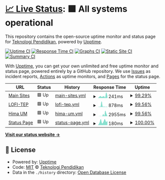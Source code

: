 # [📈 Live Status](https://status.sistem.teknologipendidikan.or.id): <!--live status--> **🟩 All systems operational**

This repository contains the open-source uptime monitor and status page for [Teknologi Pendidikan](https://teknologipendidikan.or.id), powered by [Upptime](https://github.com/upptime/upptime).

[![Uptime CI](https://github.com/teknologi-pendidikan/uptime-robot/workflows/Uptime%20CI/badge.svg)](https://github.com/teknologi-pendidikan/uptime-robot/actions?query=workflow%3A%22Uptime+CI%22)
[![Response Time CI](https://github.com/teknologi-pendidikan/uptime-robot/workflows/Response%20Time%20CI/badge.svg)](https://github.com/teknologi-pendidikan/uptime-robot/actions?query=workflow%3A%22Response+Time+CI%22)
[![Graphs CI](https://github.com/teknologi-pendidikan/uptime-robot/workflows/Graphs%20CI/badge.svg)](https://github.com/teknologi-pendidikan/uptime-robot/actions?query=workflow%3A%22Graphs+CI%22)
[![Static Site CI](https://github.com/teknologi-pendidikan/uptime-robot/workflows/Static%20Site%20CI/badge.svg)](https://github.com/teknologi-pendidikan/uptime-robot/actions?query=workflow%3A%22Static+Site+CI%22)
[![Summary CI](https://github.com/teknologi-pendidikan/uptime-robot/workflows/Summary%20CI/badge.svg)](https://github.com/teknologi-pendidikan/uptime-robot/actions?query=workflow%3A%22Summary+CI%22)

With [Upptime](https://upptime.js.org), you can get your own unlimited and free uptime monitor and status page, powered entirely by a GitHub repository. We use [Issues](https://github.com/teknologi-pendidikan/uptime-robot/issues) as incident reports, [Actions](https://github.com/teknologi-pendidikan/uptime-robot/actions) as uptime monitors, and [Pages](https://status.sistem.teknologipendidikan.or.id) for the status page.

<!--start: status pages-->
<!-- This summary is generated by Upptime (https://github.com/upptime/upptime) -->
<!-- Do not edit this manually, your changes will be overwritten -->
<!-- prettier-ignore -->
| URL | Status | History | Response Time | Uptime |
| --- | ------ | ------- | ------------- | ------ |
| <img alt="" src="https://favicons.githubusercontent.com/teknologipendidikan.or.id" height="13"> [Main Sites](https://teknologipendidikan.or.id) | 🟩 Up | [main-sites.yml](https://github.com/teknologi-pendidikan/uptime-robot/commits/HEAD/history/main-sites.yml) | <details><summary><img alt="Response time graph" src="./graphs/main-sites/response-time-week.png" height="20"> 241ms</summary><br><a href="https://status.sistem.teknologipendidikan.or.id/history/main-sites"><img alt="Response time 301" src="https://img.shields.io/endpoint?url=https%3A%2F%2Fraw.githubusercontent.com%2Fteknologi-pendidikan%2Fuptime-robot%2FHEAD%2Fapi%2Fmain-sites%2Fresponse-time.json"></a><br><a href="https://status.sistem.teknologipendidikan.or.id/history/main-sites"><img alt="24-hour response time 226" src="https://img.shields.io/endpoint?url=https%3A%2F%2Fraw.githubusercontent.com%2Fteknologi-pendidikan%2Fuptime-robot%2FHEAD%2Fapi%2Fmain-sites%2Fresponse-time-day.json"></a><br><a href="https://status.sistem.teknologipendidikan.or.id/history/main-sites"><img alt="7-day response time 241" src="https://img.shields.io/endpoint?url=https%3A%2F%2Fraw.githubusercontent.com%2Fteknologi-pendidikan%2Fuptime-robot%2FHEAD%2Fapi%2Fmain-sites%2Fresponse-time-week.json"></a><br><a href="https://status.sistem.teknologipendidikan.or.id/history/main-sites"><img alt="30-day response time 301" src="https://img.shields.io/endpoint?url=https%3A%2F%2Fraw.githubusercontent.com%2Fteknologi-pendidikan%2Fuptime-robot%2FHEAD%2Fapi%2Fmain-sites%2Fresponse-time-month.json"></a><br><a href="https://status.sistem.teknologipendidikan.or.id/history/main-sites"><img alt="1-year response time 301" src="https://img.shields.io/endpoint?url=https%3A%2F%2Fraw.githubusercontent.com%2Fteknologi-pendidikan%2Fuptime-robot%2FHEAD%2Fapi%2Fmain-sites%2Fresponse-time-year.json"></a></details> | <details><summary><a href="https://status.sistem.teknologipendidikan.or.id/history/main-sites">99.29%</a></summary><a href="https://status.sistem.teknologipendidikan.or.id/history/main-sites"><img alt="All-time uptime 99.57%" src="https://img.shields.io/endpoint?url=https%3A%2F%2Fraw.githubusercontent.com%2Fteknologi-pendidikan%2Fuptime-robot%2FHEAD%2Fapi%2Fmain-sites%2Fuptime.json"></a><br><a href="https://status.sistem.teknologipendidikan.or.id/history/main-sites"><img alt="24-hour uptime 98.14%" src="https://img.shields.io/endpoint?url=https%3A%2F%2Fraw.githubusercontent.com%2Fteknologi-pendidikan%2Fuptime-robot%2FHEAD%2Fapi%2Fmain-sites%2Fuptime-day.json"></a><br><a href="https://status.sistem.teknologipendidikan.or.id/history/main-sites"><img alt="7-day uptime 99.29%" src="https://img.shields.io/endpoint?url=https%3A%2F%2Fraw.githubusercontent.com%2Fteknologi-pendidikan%2Fuptime-robot%2FHEAD%2Fapi%2Fmain-sites%2Fuptime-week.json"></a><br><a href="https://status.sistem.teknologipendidikan.or.id/history/main-sites"><img alt="30-day uptime 99.57%" src="https://img.shields.io/endpoint?url=https%3A%2F%2Fraw.githubusercontent.com%2Fteknologi-pendidikan%2Fuptime-robot%2FHEAD%2Fapi%2Fmain-sites%2Fuptime-month.json"></a><br><a href="https://status.sistem.teknologipendidikan.or.id/history/main-sites"><img alt="1-year uptime 99.57%" src="https://img.shields.io/endpoint?url=https%3A%2F%2Fraw.githubusercontent.com%2Fteknologi-pendidikan%2Fuptime-robot%2FHEAD%2Fapi%2Fmain-sites%2Fuptime-year.json"></a></details>
| <img alt="" src="https://favicons.githubusercontent.com/lofi.um.teknologipendidikan.or.id" height="13"> [LOFI-TEP](https://lofi.um.teknologipendidikan.or.id) | 🟩 Up | [lofi-tep.yml](https://github.com/teknologi-pendidikan/uptime-robot/commits/HEAD/history/lofi-tep.yml) | <details><summary><img alt="Response time graph" src="./graphs/lofi-tep/response-time-week.png" height="20"> 878ms</summary><br><a href="https://status.sistem.teknologipendidikan.or.id/history/lofi-tep"><img alt="Response time 904" src="https://img.shields.io/endpoint?url=https%3A%2F%2Fraw.githubusercontent.com%2Fteknologi-pendidikan%2Fuptime-robot%2FHEAD%2Fapi%2Flofi-tep%2Fresponse-time.json"></a><br><a href="https://status.sistem.teknologipendidikan.or.id/history/lofi-tep"><img alt="24-hour response time 268" src="https://img.shields.io/endpoint?url=https%3A%2F%2Fraw.githubusercontent.com%2Fteknologi-pendidikan%2Fuptime-robot%2FHEAD%2Fapi%2Flofi-tep%2Fresponse-time-day.json"></a><br><a href="https://status.sistem.teknologipendidikan.or.id/history/lofi-tep"><img alt="7-day response time 878" src="https://img.shields.io/endpoint?url=https%3A%2F%2Fraw.githubusercontent.com%2Fteknologi-pendidikan%2Fuptime-robot%2FHEAD%2Fapi%2Flofi-tep%2Fresponse-time-week.json"></a><br><a href="https://status.sistem.teknologipendidikan.or.id/history/lofi-tep"><img alt="30-day response time 904" src="https://img.shields.io/endpoint?url=https%3A%2F%2Fraw.githubusercontent.com%2Fteknologi-pendidikan%2Fuptime-robot%2FHEAD%2Fapi%2Flofi-tep%2Fresponse-time-month.json"></a><br><a href="https://status.sistem.teknologipendidikan.or.id/history/lofi-tep"><img alt="1-year response time 904" src="https://img.shields.io/endpoint?url=https%3A%2F%2Fraw.githubusercontent.com%2Fteknologi-pendidikan%2Fuptime-robot%2FHEAD%2Fapi%2Flofi-tep%2Fresponse-time-year.json"></a></details> | <details><summary><a href="https://status.sistem.teknologipendidikan.or.id/history/lofi-tep">99.56%</a></summary><a href="https://status.sistem.teknologipendidikan.or.id/history/lofi-tep"><img alt="All-time uptime 99.73%" src="https://img.shields.io/endpoint?url=https%3A%2F%2Fraw.githubusercontent.com%2Fteknologi-pendidikan%2Fuptime-robot%2FHEAD%2Fapi%2Flofi-tep%2Fuptime.json"></a><br><a href="https://status.sistem.teknologipendidikan.or.id/history/lofi-tep"><img alt="24-hour uptime 100.00%" src="https://img.shields.io/endpoint?url=https%3A%2F%2Fraw.githubusercontent.com%2Fteknologi-pendidikan%2Fuptime-robot%2FHEAD%2Fapi%2Flofi-tep%2Fuptime-day.json"></a><br><a href="https://status.sistem.teknologipendidikan.or.id/history/lofi-tep"><img alt="7-day uptime 99.56%" src="https://img.shields.io/endpoint?url=https%3A%2F%2Fraw.githubusercontent.com%2Fteknologi-pendidikan%2Fuptime-robot%2FHEAD%2Fapi%2Flofi-tep%2Fuptime-week.json"></a><br><a href="https://status.sistem.teknologipendidikan.or.id/history/lofi-tep"><img alt="30-day uptime 99.73%" src="https://img.shields.io/endpoint?url=https%3A%2F%2Fraw.githubusercontent.com%2Fteknologi-pendidikan%2Fuptime-robot%2FHEAD%2Fapi%2Flofi-tep%2Fuptime-month.json"></a><br><a href="https://status.sistem.teknologipendidikan.or.id/history/lofi-tep"><img alt="1-year uptime 99.73%" src="https://img.shields.io/endpoint?url=https%3A%2F%2Fraw.githubusercontent.com%2Fteknologi-pendidikan%2Fuptime-robot%2FHEAD%2Fapi%2Flofi-tep%2Fuptime-year.json"></a></details>
| <img alt="" src="https://favicons.githubusercontent.com/hima.um.teknologipendidikan.or.id" height="13"> [Hima UM](https://hima.um.teknologipendidikan.or.id) | 🟩 Up | [hima-um.yml](https://github.com/teknologi-pendidikan/uptime-robot/commits/HEAD/history/hima-um.yml) | <details><summary><img alt="Response time graph" src="./graphs/hima-um/response-time-week.png" height="20"> 2955ms</summary><br><a href="https://status.sistem.teknologipendidikan.or.id/history/hima-um"><img alt="Response time 1733" src="https://img.shields.io/endpoint?url=https%3A%2F%2Fraw.githubusercontent.com%2Fteknologi-pendidikan%2Fuptime-robot%2FHEAD%2Fapi%2Fhima-um%2Fresponse-time.json"></a><br><a href="https://status.sistem.teknologipendidikan.or.id/history/hima-um"><img alt="24-hour response time 264" src="https://img.shields.io/endpoint?url=https%3A%2F%2Fraw.githubusercontent.com%2Fteknologi-pendidikan%2Fuptime-robot%2FHEAD%2Fapi%2Fhima-um%2Fresponse-time-day.json"></a><br><a href="https://status.sistem.teknologipendidikan.or.id/history/hima-um"><img alt="7-day response time 2955" src="https://img.shields.io/endpoint?url=https%3A%2F%2Fraw.githubusercontent.com%2Fteknologi-pendidikan%2Fuptime-robot%2FHEAD%2Fapi%2Fhima-um%2Fresponse-time-week.json"></a><br><a href="https://status.sistem.teknologipendidikan.or.id/history/hima-um"><img alt="30-day response time 1733" src="https://img.shields.io/endpoint?url=https%3A%2F%2Fraw.githubusercontent.com%2Fteknologi-pendidikan%2Fuptime-robot%2FHEAD%2Fapi%2Fhima-um%2Fresponse-time-month.json"></a><br><a href="https://status.sistem.teknologipendidikan.or.id/history/hima-um"><img alt="1-year response time 1733" src="https://img.shields.io/endpoint?url=https%3A%2F%2Fraw.githubusercontent.com%2Fteknologi-pendidikan%2Fuptime-robot%2FHEAD%2Fapi%2Fhima-um%2Fresponse-time-year.json"></a></details> | <details><summary><a href="https://status.sistem.teknologipendidikan.or.id/history/hima-um">99.56%</a></summary><a href="https://status.sistem.teknologipendidikan.or.id/history/hima-um"><img alt="All-time uptime 99.74%" src="https://img.shields.io/endpoint?url=https%3A%2F%2Fraw.githubusercontent.com%2Fteknologi-pendidikan%2Fuptime-robot%2FHEAD%2Fapi%2Fhima-um%2Fuptime.json"></a><br><a href="https://status.sistem.teknologipendidikan.or.id/history/hima-um"><img alt="24-hour uptime 100.00%" src="https://img.shields.io/endpoint?url=https%3A%2F%2Fraw.githubusercontent.com%2Fteknologi-pendidikan%2Fuptime-robot%2FHEAD%2Fapi%2Fhima-um%2Fuptime-day.json"></a><br><a href="https://status.sistem.teknologipendidikan.or.id/history/hima-um"><img alt="7-day uptime 99.56%" src="https://img.shields.io/endpoint?url=https%3A%2F%2Fraw.githubusercontent.com%2Fteknologi-pendidikan%2Fuptime-robot%2FHEAD%2Fapi%2Fhima-um%2Fuptime-week.json"></a><br><a href="https://status.sistem.teknologipendidikan.or.id/history/hima-um"><img alt="30-day uptime 99.74%" src="https://img.shields.io/endpoint?url=https%3A%2F%2Fraw.githubusercontent.com%2Fteknologi-pendidikan%2Fuptime-robot%2FHEAD%2Fapi%2Fhima-um%2Fuptime-month.json"></a><br><a href="https://status.sistem.teknologipendidikan.or.id/history/hima-um"><img alt="1-year uptime 99.74%" src="https://img.shields.io/endpoint?url=https%3A%2F%2Fraw.githubusercontent.com%2Fteknologi-pendidikan%2Fuptime-robot%2FHEAD%2Fapi%2Fhima-um%2Fuptime-year.json"></a></details>
| <img alt="" src="https://favicons.githubusercontent.com/teknologi-pendidikan.github.io" height="13"> [Status Page](https://teknologi-pendidikan.github.io/uptime-robot/) | 🟩 Up | [status-page.yml](https://github.com/teknologi-pendidikan/uptime-robot/commits/HEAD/history/status-page.yml) | <details><summary><img alt="Response time graph" src="./graphs/status-page/response-time-week.png" height="20"> 180ms</summary><br><a href="https://status.sistem.teknologipendidikan.or.id/history/status-page"><img alt="Response time 141" src="https://img.shields.io/endpoint?url=https%3A%2F%2Fraw.githubusercontent.com%2Fteknologi-pendidikan%2Fuptime-robot%2FHEAD%2Fapi%2Fstatus-page%2Fresponse-time.json"></a><br><a href="https://status.sistem.teknologipendidikan.or.id/history/status-page"><img alt="24-hour response time 193" src="https://img.shields.io/endpoint?url=https%3A%2F%2Fraw.githubusercontent.com%2Fteknologi-pendidikan%2Fuptime-robot%2FHEAD%2Fapi%2Fstatus-page%2Fresponse-time-day.json"></a><br><a href="https://status.sistem.teknologipendidikan.or.id/history/status-page"><img alt="7-day response time 180" src="https://img.shields.io/endpoint?url=https%3A%2F%2Fraw.githubusercontent.com%2Fteknologi-pendidikan%2Fuptime-robot%2FHEAD%2Fapi%2Fstatus-page%2Fresponse-time-week.json"></a><br><a href="https://status.sistem.teknologipendidikan.or.id/history/status-page"><img alt="30-day response time 141" src="https://img.shields.io/endpoint?url=https%3A%2F%2Fraw.githubusercontent.com%2Fteknologi-pendidikan%2Fuptime-robot%2FHEAD%2Fapi%2Fstatus-page%2Fresponse-time-month.json"></a><br><a href="https://status.sistem.teknologipendidikan.or.id/history/status-page"><img alt="1-year response time 141" src="https://img.shields.io/endpoint?url=https%3A%2F%2Fraw.githubusercontent.com%2Fteknologi-pendidikan%2Fuptime-robot%2FHEAD%2Fapi%2Fstatus-page%2Fresponse-time-year.json"></a></details> | <details><summary><a href="https://status.sistem.teknologipendidikan.or.id/history/status-page">100.00%</a></summary><a href="https://status.sistem.teknologipendidikan.or.id/history/status-page"><img alt="All-time uptime 100.00%" src="https://img.shields.io/endpoint?url=https%3A%2F%2Fraw.githubusercontent.com%2Fteknologi-pendidikan%2Fuptime-robot%2FHEAD%2Fapi%2Fstatus-page%2Fuptime.json"></a><br><a href="https://status.sistem.teknologipendidikan.or.id/history/status-page"><img alt="24-hour uptime 100.00%" src="https://img.shields.io/endpoint?url=https%3A%2F%2Fraw.githubusercontent.com%2Fteknologi-pendidikan%2Fuptime-robot%2FHEAD%2Fapi%2Fstatus-page%2Fuptime-day.json"></a><br><a href="https://status.sistem.teknologipendidikan.or.id/history/status-page"><img alt="7-day uptime 100.00%" src="https://img.shields.io/endpoint?url=https%3A%2F%2Fraw.githubusercontent.com%2Fteknologi-pendidikan%2Fuptime-robot%2FHEAD%2Fapi%2Fstatus-page%2Fuptime-week.json"></a><br><a href="https://status.sistem.teknologipendidikan.or.id/history/status-page"><img alt="30-day uptime 100.00%" src="https://img.shields.io/endpoint?url=https%3A%2F%2Fraw.githubusercontent.com%2Fteknologi-pendidikan%2Fuptime-robot%2FHEAD%2Fapi%2Fstatus-page%2Fuptime-month.json"></a><br><a href="https://status.sistem.teknologipendidikan.or.id/history/status-page"><img alt="1-year uptime 100.00%" src="https://img.shields.io/endpoint?url=https%3A%2F%2Fraw.githubusercontent.com%2Fteknologi-pendidikan%2Fuptime-robot%2FHEAD%2Fapi%2Fstatus-page%2Fuptime-year.json"></a></details>

<!--end: status pages-->

[**Visit our status website →**](https://status.sistem.teknologipendidikan.or.id)

## 📄 License

- Powered by: [Upptime](https://github.com/upptime/upptime)
- Code: [MIT](./LICENSE) © [Teknologi Pendidikan](https://teknologipendidikan.or.id)
- Data in the `./history` directory: [Open Database License](https://opendatacommons.org/licenses/odbl/1-0/)
